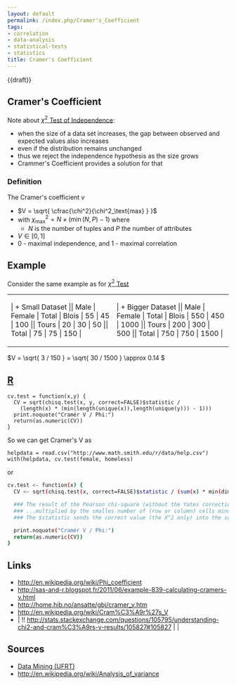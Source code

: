 ```yaml
---
layout: default
permalink: /index.php/Cramer's_Coefficient
tags:
- correlation
- data-analysis
- statistical-tests
- statistics
title: Cramer's Coefficient
---
```

{{draft}}

## Cramer's Coefficient
Note about [$\chi^2$ Test of Independence](Chi-Squared_Test_of_Independence):
- when the size of a data set increases, the gap between observed and expected values also increases
- even if the distribution remains unchanged
- thus we reject the independence hypothesis as the size grows 
- Crammer's Coefficient provides a solution for that


### Definition
The Cramer's coefficient $v$
- $V = \sqrt{ \cfrac{\chi^2}{\chi^2_\text{max} } }$
- with $\chi^2_\text{max} = N \times ( \min(N, P) - 1 )$ where
  - $N$ is the number of tuples and $P$ the number of attributes 
- $V \in [0, 1]$
- 0 - maximal independence, and 1 - maximal correlation


## Example
Consider the same example as for [$\chi^2$ Test](chi-square_Test_of_Independence)

<table>
<tr>
<td>

| + Small Dataset ||   Male  |  Female  |  Total   |   Blois   |  55  |  45  |  100  ||   Tours   |  20  |  30  |  50  ||  Total  |  75  |  75  |  150  |
</td>
<td>

| + Bigger Dataset  ||   Male  |  Female  |  Total   |   Blois   |  550  |  450  |  1000  ||   Tours   |  200  |  300  |  500  ||  Total  |  750  |  750  |  1500  |
</td>
</tr>
</table>


$V = \sqrt{ 3 / 150 } = \sqrt{ 30 / 1500 } \approx 0.14 $


## [R](R)
<!-- TODO: Expand it -->
```scdoc
cv.test = function(x,y) {
  CV = sqrt(chisq.test(x, y, correct=FALSE)$statistic /
    (length(x) * (min(length(unique(x)),length(unique(y))) - 1)))
  print.noquote("Cramér V / Phi:")
  return(as.numeric(CV))
}
```

So we can get Cramer's V as

```text only
helpdata = read.csv("http://www.math.smith.edu/r/data/help.csv")
with(helpdata, cv.test(female, homeless)
```

or 

```bash
cv.test <- function(x) {
  CV <- sqrt(chisq.test(x, correct=FALSE)$statistic / (sum(x) * min(dim(x) - 1 )))

  ### The result of the Pearson chi-square (without the Yates correction) is divided by the sum of table cells and...
  ### ...multiplied by the smalles number of (row or column) cells minus 1.
  ### The $statistic sends the correct value (the X^2 only) into the sqrt function

  print.noquote("Cramér V / Phi:")
  return(as.numeric(CV))
}
```


## Links
- http://en.wikipedia.org/wiki/Phi_coefficient
- http://sas-and-r.blogspot.fr/2011/06/example-839-calculating-cramers-v.html
- http://home.hib.no/ansatte/gbj/cramer_v.htm
- http://en.wikipedia.org/wiki/Cram%C3%A9r%27s_V
- |  !! http://stats.stackexchange.com/questions/105795/understanding-chi2-and-cram%C3%A9rs-v-results/105827#105827 | |
## Sources
- [Data Mining (UFRT)](Data_Mining_(UFRT))
- http://en.wikipedia.org/wiki/Analysis_of_variance
